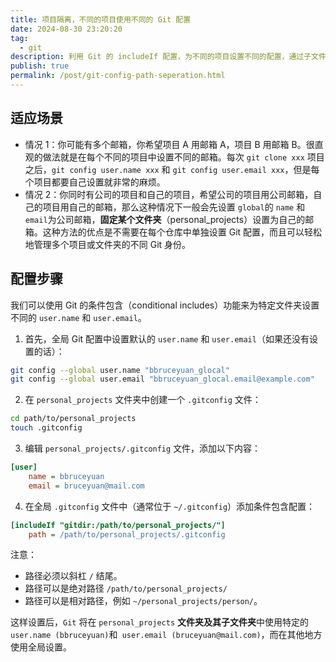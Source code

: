 ```yaml
---
title: 项目隔离，不同的项目使用不同的 Git 配置
date: 2024-08-30 23:20:20
tag:
  - git
description: 利用 Git 的 includeIf 配置，为不同的项目设置不同的配置，通过子文件夹 .gitconfig 覆盖 Git 的 Global 相关配置，比如 name，email 等。
publish: true
permalink: /post/git-config-path-seperation.html
---
```


## 适应场景
- 情况 1：你可能有多个邮箱，你希望项目 A 用邮箱 A，项目 B 用邮箱 B。很直观的做法就是在每个不同的项目中设置不同的邮箱。每次 `git clone xxx` 项目之后，`git config user.name xxx` 和 `git config user.email xxx`，但是每个项目都要自己设置就非常的麻烦。
- 情况 2：你同时有公司的项目和自己的项目，希望公司的项目用公司邮箱，自己的项目用自己的邮箱，那么这种情况下一般会先设置 `global`的 `name` 和 `email`为公司邮箱，**固定某个文件夹**（personal_projects）设置为自己的邮箱。这种方法的优点是不需要在每个仓库中单独设置 Git 配置，而且可以轻松地管理多个项目或文件夹的不同 Git 身份。


## 配置步骤

我们可以使用 Git 的条件包含（conditional includes）功能来为特定文件夹设置不同的 `user.name` 和 `user.email`。

1. 首先，全局 Git 配置中设置默认的 `user.name` 和 `user.email`（如果还没有设置的话）：

```bash
git config --global user.name "bbruceyuan_glocal"
git config --global user.email "bbruceyuan_glocal.email@example.com"
```

2. 在 `personal_projects` 文件夹中创建一个 `.gitconfig` 文件： 

```bash
cd path/to/personal_projects
touch .gitconfig
```

3. 编辑 `personal_projects/.gitconfig` 文件，添加以下内容：

```ini
[user]
    name = bbruceyuan
    email = bruceyuan@mail.com
```

4. 在全局 `.gitconfig` 文件中（通常位于 `~/.gitconfig`）添加条件包含配置：

```ini
[includeIf "gitdir:/path/to/personal_projects/"]
    path = /path/to/personal_projects/.gitconfig
```
注意：
- 路径必须以斜杠 `/` 结尾。
- 路径可以是绝对路径 `/path/to/personal_projects/`
- 路径可以是相对路径，例如 `~/personal_projects/person/`。


这样设置后，`Git` 将在 `personal_projects` **文件夹及其子文件夹**中使用特定的 `user.name (bbruceyuan)`和` user.email (bruceyuan@mail.com)`，而在其他地方使用全局设置。

